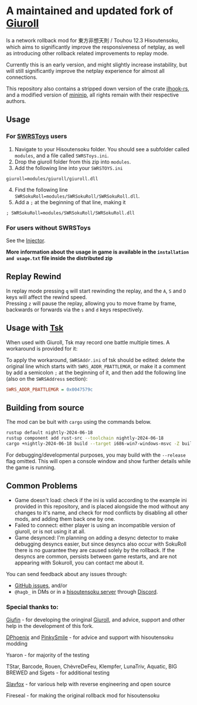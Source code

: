 # A maintained and updated fork of [Giuroll](https://github.com/Giufinn/giuroll)

Is a network rollback mod for 東方非想天則 / Touhou 12.3 Hisoutensoku, which aims to significantly improve the responsiveness of netplay, as well as introducing other rollback related improvements to replay mode.  

Currently this is an early version, and might slightly increase instability, but will still significantly improve the netplay experience for almost all connections.  

This repository also contains a stripped down version of the crate [ilhook-rs](https://github.com/regomne/ilhook-rs), and a modified version of [mininip](https://github.com/SlooowAndFurious/mininip), all rights remain with their respective authors.

## Usage  

### For [SWRSToys](https://github.com/SokuDev/SokuMods/) users
1. Navigate to your Hisoutensoku folder. You should see a subfolder called `modules`, and a file called `SWRSToys.ini`.
2. Drop the giuroll folder from this zip into `modules`. 
3. Add the following line into your `SWRSTOYS.ini`
```
giuroll=modules/giuroll/giuroll.dll
```
4. Find the following line
`SWRSokuRoll=modules/SWRSokuRoll/SWRSokuRoll.dll`.
5. Add a `;` at the beginning of that line, making it
```
; SWRSokuRoll=modules/SWRSokuRoll/SWRSokuRoll.dll
```

### For users without SWRSToys
See the [Injector](https://github.com/Hagb/giuroll-injector/tree/main).  

**More information about the usage in game is available in the `installation and usage.txt` file inside the distributed zip**

## Replay Rewind  

In replay mode pressing `q` will start rewinding the replay, and the `A`, `S` and `D` keys will affect the rewind speed.  
Pressing `z` will pause the replay, allowing you to move frame by frame, backwards or forwards via the `s` and `d` keys respectively.

## Usage with [Tsk](https://wikiwiki.jp/thtools/%E5%A4%A9%E5%89%87%E8%A6%B3)

When used with Giuroll, Tsk may record one battle multiple times. A workaround is provided for it:

To apply the workaround, `SWRSAddr.ini` of tsk should be edited: delete the original line which starts with `SWRS_ADDR_PBATTLEMGR`, or make it a comment by add a semicolon `;` at the beginning of it, and then add the following line (also on the `SWRSAddress` section):

``` ini
SWRS_ADDR_PBATTLEMGR = 0x0047579c
```

## Building from source
The mod can be buit with `cargo` using the commands below.
```bash
rustup default nightly-2024-06-18
rustup component add rust-src --toolchain nightly-2024-06-18
cargo +nightly-2024-06-18 build --target i686-win7-windows-msvc -Z build-std --release
```
For debugging/developmental purposes, you may build with the `--release` flag omitted. This will open a console window and show further details while the game is running. 
<!--When building from source please remember to add the `--release`/`-r` flag.-->

## Common Problems  

- Game doesn't load: check if the ini is valid according to the example ini provided in this repository, and is placed alongside the mod without any changes to it's name, and check for mod conflicts by disabling all other mods, and adding them back one by one.  
- Failed to connect: either player is using an incompatible version of giuroll, or is not using it at all.  
- Game desynced: I'm planning on adding a desync detector to make debugging desyncs easier, but since desyncs also occur with SokuRoll there is no guarantee they are caused solely by the rollback. If the desyncs are common, persists between game restarts, and are not appearing with Sokuroll, you can contact me about it.

You can send feedback about any issues through:
- [GitHub issues](https://github.com/Hagb/giuroll-hagb/issues), and/or
- `@hagb_` in DMs or in a [hisoutensoku server](https://hisouten.koumakan.jp/wiki/Discord_Servers_List) through [Discord](https://discord.com).

### Special thanks to:

[Giufin](https://github.com/Giufinn) - for developing the oringinal [Giuroll](https://github.com/Giufinn/giuroll), and advice, support and other help in the development of this fork.

[DPhoenix](https://github.com/enebe-nb) and [PinkySmile](https://github.com/Gegel85) - for advice and support with hisoutensoku modding  

Ysaron - for majority of the testing 

TStar, Barcode, Rouen, ChèvreDeFeu, Klempfer, LunaTriv, Aquatic, BIG BREWED and Sigets - for additional testing

[Slavfox](https://github.com/slavfox) - for various help with reverse engineering and open source

Fireseal - for making the original rollback mod for hisoutensoku
